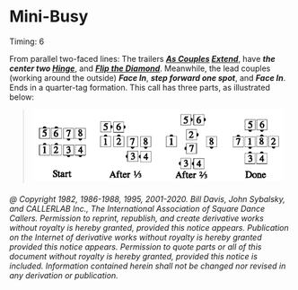 
# Mini-Busy

Timing: 6

From parallel two-faced lines:
The trailers ***[As Couples](../a1/as_couples.md)
[Extend](../b2/extend.md)***,
have ***the center two
[Hinge](../ms/hinge.md)***,
and ***[Flip the Diamond](../plus/flip_the_diamond.md)***.
Meanwhile, the lead couples (working around the outside)
***Face In***,
***step forward one spot***,
and ***Face In***. Ends in a quarter-tag formation.
This call has three parts, as illustrated below:

> 
> ![alt](mini_busy_1a.png)![alt](mini_busy_1b.png)![alt](mini_busy_1c.png)![alt](mini_busy_1d.png)
> 

###### @ Copyright 1982, 1986-1988, 1995, 2001-2020. Bill Davis, John Sybalsky, and CALLERLAB Inc., The International Association of Square Dance Callers. Permission to reprint, republish, and create derivative works without royalty is hereby granted, provided this notice appears. Publication on the Internet of derivative works without royalty is hereby granted provided this notice appears. Permission to quote parts or all of this document without royalty is hereby granted, provided this notice is included. Information contained herein shall not be changed nor revised in any derivation or publication.

<!-- Parts
MiniBusy1
MiniBusy2
MiniBusy3
MiniBusy1
MiniBusy2
MiniBusy3
-->